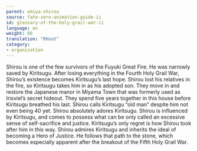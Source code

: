 ```yaml
---
parent: emiya-shirou
source: fate-zero-animation-guide-ii
id: glossary-of-the-holy-grail-war-ii
language: en
weight: 66
translation: "RHuot"
category:
- organization
---
```


Shirou is one of the few survivors of the Fuyuki Great Fire. He was narrowly saved by Kiritsugu. After losing everything in the Fourth Holy Grail War, Shirou’s existence becomes Kiritsugu’s last hope. Shirou lost his relatives in the fire, so Kiritsugu takes him in as his adopted son. They move in and restore the Japanese manor in Miyama Town that was formerly used as Irisviel’s secret hideout. They spend five years together in this house before Kiritsugu breathed his last. Shirou calls Kiritsugu “old man” despite him not even being 40 yet. Shirou absolutely adores Kiritsugu. Shirou is influenced by Kiritsugu, and comes to possess what can be only called an excessive sense of self-sacrifice and justice. Kiritsugu’s only regret is how Shirou took after him in this way. Shirou admires Kiritsugu and inherits the ideal of becoming a Hero of Justice. He follows that path to the stone, which becomes especially apparent after the breakout of the Fifth Holy Grail War.
